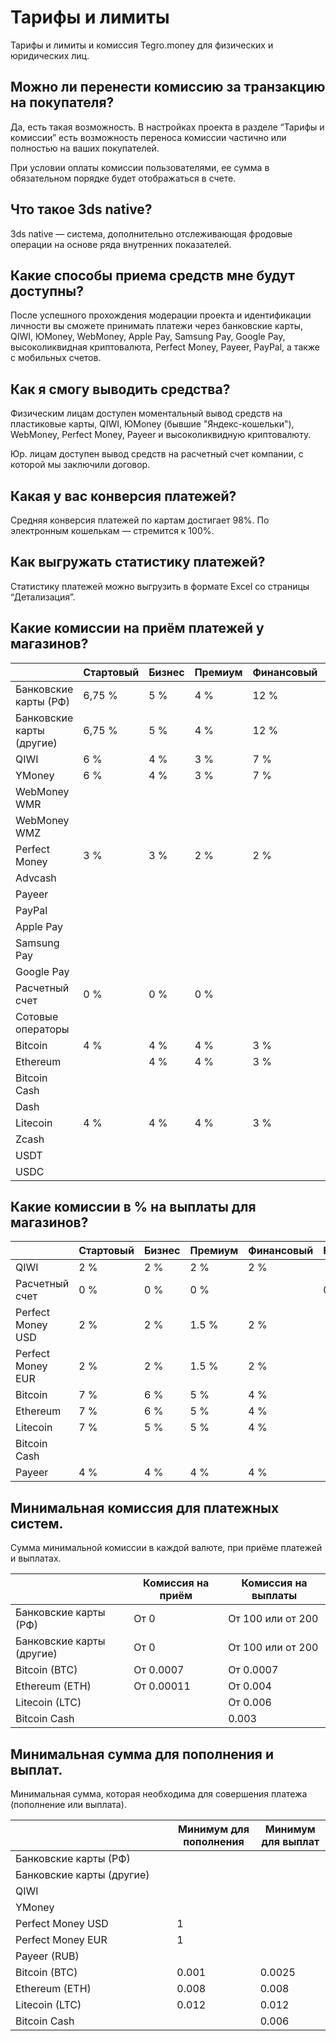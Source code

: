 # Тарифы и лимиты

Тарифы и лимиты и комиссия Tegro.money для физических и юридических лиц.

## Можно ли перенести комиссию за транзакцию на покупателя?

Да, есть такая возможность. В настройках проекта в разделе “Тарифы и комиссии” есть возможность переноса комиссии частично или полностью на ваших покупателей.

При условии оплаты комиссии пользователями, ее сумма в обязательном порядке будет отображаться в счете.

## Что такое 3ds native?

3ds native — система, дополнительно отслеживающая фродовые операции на основе ряда внутренних показателей.

## Какие способы приема средств мне будут доступны?

После успешного прохождения модерации проекта и идентификации личности вы сможете принимать платежи через банковские карты, QIWI, ЮMoney, WebMoney, Apple Pay, Samsung Pay, Google Pay, высоколиквидная криптовалюта, Perfect Money, Payeer, PayPal, а также с мобильных счетов.

## Как я смогу выводить средства?

Физическим лицам доступен моментальный вывод средств на пластиковые карты, QIWI, ЮMoney (бывшие "Яндекс-кошельки"), WebMoney, Perfect Money, Payeer и высоколиквидную криптовалюту.

Юр. лицам доступен вывод средств на расчетный счет компании, с которой мы заключили договор.

## Какая у вас конверсия платежей?

Средняя конверсия платежей по картам достигает 98%. По электронным кошелькам — стремится к 100%.

## Как выгружать статистику платежей?

Статистику платежей можно выгрузить в формате Excel со страницы “Детализация”.

## Какие комиссии на приём платежей у магазинов?

|                           | Стартовый | Бизнес | Премиум | Финансовый | Некоммерческий |
| ------------------------- | --------- | ------ | ------- | ---------- | -------------- |
| Банковские карты (РФ)     | 6,75 %    | 5 %    | 4 %     | 12 %       |                |
| Банковские карты (другие) | 6,75 %    | 5 %    | 4 %     | 12 %       |                |
| QIWI                      | 6 %       | 4 %    | 3 %     | 7 %        |                |
| YMoney                    | 6 %       | 4 %    | 3 %     | 7 %        |                |
| WebMoney WMR              |           |        |         |            |                |
| WebMoney WMZ              |           |        |         |            |                |
| Perfect Money             | 3 %       | 3 %    | 2 %     | 2 %        |                |
| Advcash                   |           |        |         |            |                |
| Payeer                    |           |        |         |            |                |
| PayPal                    |           |        |         |            |                |
| Apple Pay                 |           |        |         |            |                |
| Samsung Pay               |           |        |         |            |                |
| Google Pay                |           |        |         |            |                |
| Расчетный счет            | 0 %       | 0 %    | 0 %     |            | 0 %            |
| Сотовые операторы         |           |        |         |            | 25 %           |
| Bitcoin                   | 4 %       | 4 %    | 4 %     | 3 %        |                |
| Ethereum                  |           | 4 %    | 4 %     | 3 %        |                |
| Bitcoin Cash              |           |        |         |            |                |
| Dash                      |           |        |         |            |                |
| Litecoin                  | 4 %       | 4 %    | 4 %     | 3 %        |                |
| Zcash                     |           |        |         |            |                |
| USDT                      |           |        |         |            |                |
| USDC                      |           |        |         |            |                |

## Какие комиссии в % на выплаты для магазинов?

|                   | Стартовый | Бизнес | Премиум | Финансовый | Некоммерческий |
| ----------------- | --------- | ------ | ------- | ---------- | -------------- |
| QIWI              | 2 %       | 2 %    | 2 %     | 2 %        |                |
| Расчетный счет    | 0 %       | 0 %    | 0 %     |            | 0 %            |
| Perfect Money USD | 2 %       | 2 %    | 1.5 %   | 2 %        |                |
| Perfect Money EUR | 2 %       | 2 %    | 1.5 %   | 2 %        |                |
| Bitcoin           | 7 %       | 6 %    | 5 %     | 4 %        |                |
| Ethereum          | 7 %       | 6 %    | 5 %     | 4 %        |                |
| Litecoin          | 7 %       | 5 %    | 5 %     | 4 %        |                |
| Bitcoin Cash      |           |        |         |            |                |
| Payeer            | 4 %       | 4 %    | 4 %     | 4 %        |                |

## Минимальная комиссия для платежных систем.

Сумма минимальной комиссии в каждой валюте, при приёме платежей и выплатах.

|                           | Комиссия на приём | Комиссия на выплаты |
| ------------------------- | ----------------- | ------------------- |
| Банковские карты (РФ)     | От 0              | От 100 или от 200   |
| Банковские карты (другие) | От 0              | От 100 или от 200   |
| Bitcoin (BTC)             | От 0.0007         | От 0.0007           |
| Ethereum (ETH)            | От 0.00011        | От 0.004            |
| Litecoin (LTC)            |                   | От 0.006            |
| Bitcoin Cash              |                   | 0.003               |

## Минимальная сумма для пополнения и выплат.

Минимальная сумма, которая необходима для совершения платежа (пополнение или выплата).

<table><thead><tr><th width="242.33333333333331"></th><th>Минимум для пополнения</th><th>Минимум для выплат</th></tr></thead><tbody><tr><td>Банковские карты (РФ)</td><td></td><td></td></tr><tr><td>Банковские карты (другие)</td><td></td><td></td></tr><tr><td>QIWI</td><td></td><td></td></tr><tr><td>YMoney</td><td></td><td></td></tr><tr><td>Perfect Money USD</td><td>1</td><td></td></tr><tr><td>Perfect Money EUR</td><td>1</td><td></td></tr><tr><td>Payeer (RUB)</td><td></td><td></td></tr><tr><td>Bitcoin (BTC)</td><td>0.001</td><td>0.0025</td></tr><tr><td>Ethereum (ETH)</td><td>0.008</td><td>0.008</td></tr><tr><td>Litecoin (LTC)</td><td>0.012</td><td>0.012</td></tr><tr><td>Bitcoin Cash</td><td></td><td>0.006</td></tr></tbody></table>
